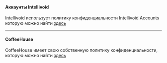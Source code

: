 #### Аккаунты Intellivoid

Intellivoid использует политику конфиденциальности Intellivoid Accounts которую можно найти [здесь](https://accounts.intellivoid.info/privacy)

--------------------------------------------------------------

#### CoffeeHouse

CoffeeHouse имеет свою собственную политику конфиденциальности, которую можно найти [здесь](https://coffeehouse.intellivoid.info/privacy)